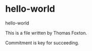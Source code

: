 # hello-world
hello-world

This is a file written by Thomas Foxton.

Commitment is key for succeeding.
